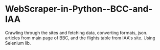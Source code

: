 # WebScraper-in-Python--BCC-and-IAA

Crawling through the sites and fetching data, converting formats, json.
articles from main page of BBC,
and the flights table from IAA's site.
Using Selenium lib. 
